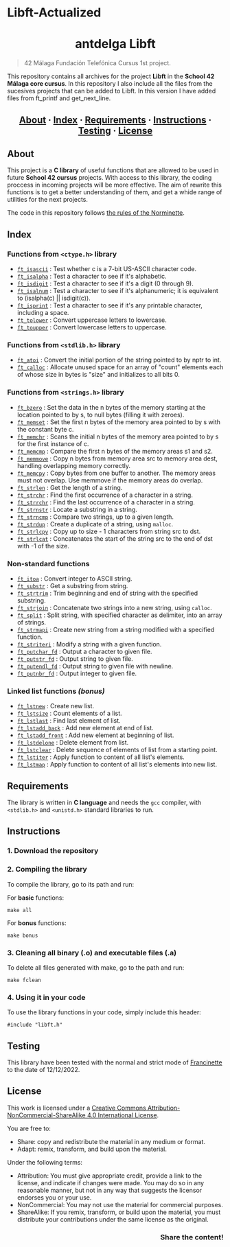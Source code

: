 # Libft-Actualized

<h1 align = center>antdelga Libft</h1>

> 42 Málaga Fundación Telefónica Cursus  1st project.

This repository contains all archives for the project __Libft__ in the __School 42 Málaga core cursus__. In this repository I also include all the files from
the sucesives projects that can be added to Libft. In this version I have added files from ft_printf and get_next_line.

<h2 align = center>
	<a href="#about">About</a>
	<span> · </span>
	<a href="#index">Index</a>
	<span> · </span>
	<a href="#requirements">Requirements</a>
	<span> · </span>
	<a href="#instructions">Instructions</a>
	<span> · </span>
	<a href="#testing">Testing</a>
	<span> · </span>
	<a href="#license">License</a>
</h2>

## About

This project is a __C library__ of useful functions that are allowed to be used in future __School 42 cursus__ projects. With access to this library, the coding proccess in incoming projects will be more effective. The aim of rewrite this functions is to get a better understanding of them, and get a whide range of utilities for the next projects. 

The code in this repository follows [the rules of the Norminette](https://github.com/42School/norminette).

## Index
### Functions from `<ctype.h>` library
* [`ft_isascii`](https://github.com/ant6n16/Libft/blob/main/ft_isascii.c) : Test whether c is a 7-bit US-ASCII character code.
* [`ft_isalpha`](https://github.com/ant6n16/Libft/blob/main/ft_isalpha.c) : Test a character to see if it's alphabetic.
* [`ft_isdigit`](https://github.com/ant6n16/Libft/blob/main/ft_isdigit.c) : Test a character to see if it's a digit (0 through 9).
* [`ft_isalnum`](https://github.com/ant6n16/Libft/blob/main/ft_isalnum.c) : Test a character to see if it's alphanumeric; it is equivalent to (isalpha(c) || isdigit(c)).
* [`ft_isprint`](https://github.com/ant6n16/Libft/blob/main/ft_isprint.c) : Test a character to see if it's any printable character, including a space.
* [`ft_tolower`](https://github.com/ant6n16/Libft/blob/main/ft_tolower.c) : Convert uppercase letters to lowercase.
* [`ft_toupper`](https://github.com/ant6n16/Libft/blob/main/ft_toupper.c) : Convert lowercase letters to uppercase.

### Functions from `<stdlib.h>` library
* [`ft_atoi`](https://github.com/ant6n16/Libft/blob/main/ft_atoi.c) : Convert the initial portion of the string pointed to by nptr to int.
* [`ft_calloc`](https://github.com/ant6n16/Libft/blob/main/ft_calloc.c) : Allocate unused space for an array of "count" elements each of whose size in bytes is "size" and initializes to all bits 0.

### Functions from `<strings.h>` library
* [`ft_bzero`](https://github.com/ant6n16/Libft/blob/main/ft_bzero.c) : Set the data in the n bytes of the memory starting at the location pointed to by s, to null bytes (filling it with zeroes).
* [`ft_memset`](https://github.com/ant6n16/Libft/blob/main/ft_memset.c) : Set the first n bytes of the memory area pointed to by s with the constant byte c.
* [`ft_memchr`](https://github.com/ant6n16/Libft/blob/main/ft_memchr.c) : Scans the initial n bytes of the memory area pointed to by s for the first instance of c.
* [`ft_memcmp`](https://github.com/ant6n16/Libft/blob/main/ft_memcmp.c) : Compare the first n bytes of the memory areas s1 and s2.
* [`ft_memmove`](https://github.com/ant6n16/Libft/blob/main/ft_memmove.c) : Copy n bytes from memory area src to memory area dest, handling overlapping memory correctly.
* [`ft_memcpy`](https://github.com/ant6n16/Libft/blob/main/ft_memcpy.c) : Copy bytes from one buffer to another. The memory areas must not overlap. Use memmove if the memory areas do overlap.
* [`ft_strlen`](https://github.com/ant6n16/Libft/blob/main/ft_strlen.c) : Get the length of a string.
* [`ft_strchr`](https://github.com/ant6n16/Libft/blob/main/ft_strchr.c) : Find the first occurrence of a character in a string.
* [`ft_strrchr`](https://github.com/ant6n16/Libft/blob/main/ft_strrchr.c) : Find the last occurrence of a character in a string.
* [`ft_strnstr`](https://github.com/ant6n16/Libft/blob/main/ft_strnstr.c) : Locate a substring in a string.
* [`ft_strncmp`](https://github.com/ant6n16/Libft/blob/main/ft_strncmp.c) : Compare two strings, up to a given length.
* [`ft_strdup`](https://github.com/ant6n16/Libft/blob/main/ft_strdup.c) : Create a duplicate of a string, using `malloc`.
* [`ft_strlcpy`](https://github.com/ant6n16/Libft/blob/main/ft_strlcpy.c) : Copy up to size - 1 characters from string src to dst.
* [`ft_strlcat`](https://github.com/ant6n16/Libft/blob/main/ft_strlcat.c) : Concatenates the start of the string src to the end of dst with -1 of the size.

### Non-standard functions
* [`ft_itoa`](https://github.com/ant6n16/Libft/blob/main/ft_itoa.c) : Convert integer to ASCII string.
* [`ft_substr`](https://github.com/ant6n16/Libft/blob/main/ft_substr.c) : Get a substring from string.
* [`ft_strtrim`](https://github.com/ant6n16/Libft/blob/main/ft_strtrim.c) : Trim beginning and end of string with the specified substring.
* [`ft_strjoin`](https://github.com/ant6n16/Libft/blob/main/ft_strjoin.c) : Concatenate two strings into a new string, using `calloc`.
* [`ft_split`](https://github.com/ant6n16/Libft/blob/main/ft_split.c) : Split string, with specified character as delimiter, into an array of strings.
* [`ft_strmapi`](https://github.com/ant6n16/Libft/blob/main/ft_strmapi.c) : Create new string from a string modified with a specified function.
* [`ft_striteri`](https://github.com/ant6n16/Libft/blob/main/ft_striteri.c) : Modify a string with a given function.
* [`ft_putchar_fd`](https://github.com/ant6n16/Libft/blob/main/ft_putchar_fd.c) : Output a character to given file.
* [`ft_putstr_fd`](https://github.com/ant6n16/Libft/blob/main/ft_putstr_fd.c) : Output string to given file.
* [`ft_putendl_fd`](https://github.com/ant6n16/Libft/blob/main/ft_putendl_fd.c) : Output string to given file with newline.
* [`ft_putnbr_fd`](https://github.com/ant6n16/Libft/blob/main/ft_putnbr_fd.c) : Output integer to given file.

### Linked list functions *(bonus)*
* [`ft_lstnew`](https://github.com/ant6n16/Libft/blob/main/ft_lstnew_bonus.c) : Create new list.
* [`ft_lstsize`](https://github.com/ant6n16/Libft/blob/main/ft_lstsize_bonus.c) : Count elements of a list.
* [`ft_lstlast`](https://github.com/ant6n16/Libft/blob/main/ft_lstlast_bonus.c) : Find last element of list.
* [`ft_lstadd_back`](https://github.com/ant6n16/Libft/blob/main/ft_lstadd_back_bonus.c) : Add new element at end of list.
* [`ft_lstadd_front`](https://github.com/ant6n16/Libft/blob/main/ft_lstadd_front_bonus.c) : Add new element at beginning of list.
* [`ft_lstdelone`](https://github.com/ant6n16/Libft/blob/main/ft_lstdelone_bonus.c) : Delete element from list.
* [`ft_lstclear`](https://github.com/ant6n16/Libft/blob/main/ft_lstclear_bonus.c) : Delete sequence of elements of list from a starting point.
* [`ft_lstiter`](https://github.com/ant6n16/Libft/blob/main/ft_lstiter_bonus.c) : Apply function to content of all list's elements.
* [`ft_lstmap`](https://github.com/ant6n16/Libft/blob/main/ft_lstmap_bonus.c) : Apply function to content of all list's elements into new list.

## Requirements
The library is written in __C language__ and needs the `gcc` compiler, with `<stdlib.h>` and `<unistd.h>` standard libraries to run.

## Instructions

### 1. Download the repository

### 2. Compiling the library

To compile the library, go to its path and run:

For __basic__ functions:
```
make all
```

For __bonus__ functions:
```
make bonus
```

### 3. Cleaning all binary (.o) and executable files (.a)

To delete all files generated with make, go to the path and run:
```
make fclean
```

### 4. Using it in your code

To use the library functions in your code, simply include this header:
```
#include "libft.h"
```

## Testing
This library have been tested with the normal and strict mode of [Francinette](https://github.com/xicodomingues/francinette) to the date of 12/12/2022.

## License
This work is licensed under a [Creative Commons Attribution-NonCommercial-ShareAlike 4.0 International License](http://creativecommons.org/licenses/by-nc-sa/4.0/).

You are free to:
* Share: copy and redistribute the material in any medium or format.
* Adapt: remix, transform, and build upon the material.

Under the following terms:
* Attribution: You must give appropriate credit, provide a link to the license, and indicate if changes were made. You may do so in any reasonable manner, but not in any way that suggests the licensor endorses you or your use.
* NonCommercial: You may not use the material for commercial purposes.
* ShareAlike: If you remix, transform, or build upon the material, you must distribute your contributions under the same license as the original.

<h3 align = right>Share the content!</h3>
